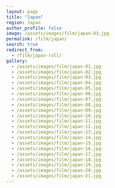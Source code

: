 ```yaml
---
layout: page 
title: "Japan"
region: Japan
author_profile: false
image: /assets/images/film/japan-03.jpg
permalink: /film/japan/
search: true
redirect_from:
  - /film/japan-roll/   
gallery:
  - /assets/images/film/japan-01.jpg
  - /assets/images/film/japan-02.jpg
  - /assets/images/film/japan-03.jpg
  - /assets/images/film/japan-04.jpg
  - /assets/images/film/japan-05.jpg
  - /assets/images/film/japan-06.jpg
  - /assets/images/film/japan-07.jpg
  - /assets/images/film/japan-08.jpg
  - /assets/images/film/japan-09.jpg
  - /assets/images/film/japan-10.jpg
  - /assets/images/film/japan-11.jpg
  - /assets/images/film/japan-12.jpg
  - /assets/images/film/japan-13.jpg
  - /assets/images/film/japan-14.jpg
  - /assets/images/film/japan-15.jpg
  - /assets/images/film/japan-16.jpg
  - /assets/images/film/japan-17.jpg
  - /assets/images/film/japan-18.jpg
  - /assets/images/film/japan-19.jpg
  - /assets/images/film/japan-20.jpg
  - /assets/images/film/japan-21.jpg
---
```

